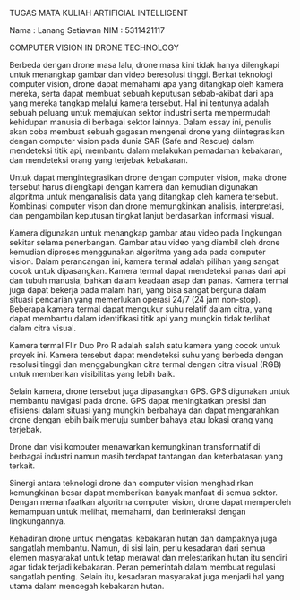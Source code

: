 TUGAS MATA KULIAH ARTIFICIAL INTELLIGENT

Nama  : Lanang Setiawan
NIM   : 5311421117

COMPUTER VISION IN DRONE TECHNOLOGY

Berbeda dengan drone masa lalu, drone masa kini tidak hanya dilengkapi untuk menangkap gambar dan video beresolusi tinggi. Berkat teknologi computer vision, drone dapat memahami apa yang ditangkap oleh kamera mereka, serta dapat membuat sebuah keputusan sebab-akibat dari apa yang mereka tangkap melalui kamera tersebut. Hal ini tentunya adalah sebuah peluang untuk memajukan sektor industri serta mempermudah kehidupan manusia di berbagai sektor lainnya. Dalam essay ini, penulis akan coba membuat sebuah gagasan mengenai drone yang diintegrasikan dengan computer vision pada dunia SAR (Safe and Rescue) dalam mendeteksi titik api, membantu dalam melakukan pemadaman kebakaran, dan mendeteksi orang yang terjebak kebakaran.

Untuk dapat mengintegrasikan drone dengan computer vision, maka drone tersebut harus dilengkapi dengan kamera dan kemudian digunakan algoritma untuk menganalisis data yang ditangkap oleh kamera tersebut. Kombinasi computer vison dan drone memungkinkan analisis, interpretasi, dan pengambilan keputusan tingkat lanjut berdasarkan informasi visual.

Kamera digunakan untuk menangkap gambar atau video pada lingkungan sekitar selama penerbangan. Gambar atau video yang diambil oleh drone kemudian diproses menggunakan algoritma yang ada pada computer vision. Dalam perancangan ini, kamera termal adalah pilihan yang sangat cocok untuk dipasangkan. Kamera termal dapat mendeteksi panas dari api dan tubuh manusia, bahkan dalam keadaan asap dan panas. Kamera termal juga dapat bekerja pada malam hari, yang bisa sangat berguna dalam situasi pencarian yang memerlukan operasi 24/7 (24 jam non-stop). Beberapa kamera termal dapat mengukur suhu relatif dalam citra, yang dapat membantu dalam identifikasi titik api yang mungkin tidak terlihat dalam citra visual.

Kamera termal Flir Duo Pro R adalah salah satu kamera yang cocok untuk proyek ini. Kamera tersebut dapat mendeteksi suhu yang berbeda dengan resolusi tinggi dan menggabungkan citra termal dengan citra visual (RGB) untuk memberikan visibilitas yang lebih baik.

Selain kamera, drone tersebut juga dipasangkan GPS. GPS digunakan untuk membantu navigasi pada drone. GPS dapat meningkatkan presisi dan efisiensi dalam situasi yang mungkin berbahaya dan dapat mengarahkan drone dengan lebih baik menuju sumber bahaya atau lokasi orang yang terjebak.

Drone dan visi komputer menawarkan kemungkinan transformatif di berbagai industri namun masih terdapat tantangan dan keterbatasan yang terkait.

Sinergi antara teknologi drone dan computer vision menghadirkan kemungkinan besar dapat memberikan banyak manfaat di semua sektor. Dengan memanfaatkan algoritma computer vision, drone dapat memperoleh kemampuan untuk melihat, memahami, dan berinteraksi dengan lingkungannya.

Kehadiran drone untuk mengatasi kebakaran hutan dan dampaknya juga sangatlah membantu. Namun, di sisi lain, perlu kesadaran dari semua elemen masyarakat untuk tetap merawat dan melestarikan hutan itu sendiri agar tidak terjadi kebakaran. Peran pemerintah dalam membuat regulasi sangatlah penting. Selain itu, kesadaran masyarakat juga menjadi hal yang utama dalam mencegah kebakaran hutan.
